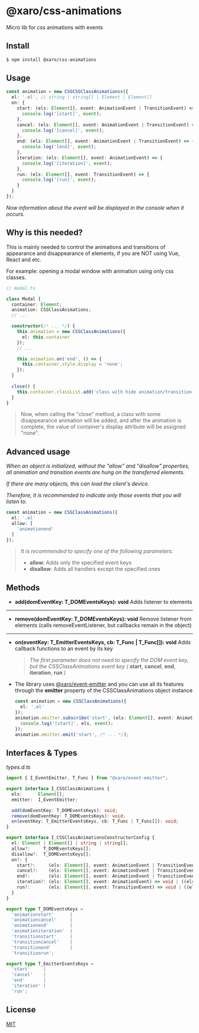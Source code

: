 # @xaro/css-animations

Micro lib for css animations with events

## Install

```sh
$ npm install @xaro/css-animations
```

## Usage

```ts
const animation = new CSSCSSClassAnimationss({
  el: '.el', // string | string[] | Element | Element[]
  on: {
    start: (els: Element[], event: AnimationEvent | TransitionEvent) => {
      console.log('[start]', event);
    },
    cancel: (els: Element[], event: AnimationEvent | TransitionEvent) => {
      console.log('[cancel]', event);
    },
    end: (els: Element[], event: AnimationEvent | TransitionEvent) => {
      console.log('[end]', event);
    },
    iteration: (els: Element[], event: AnimationEvent) => {
      console.log('[iteration]', event);
    },
    run: (els: Element[], event: TransitionEvent) => {
      console.log('[run]', event);
    }
  }
});
```
*Now information about the event will be displayed in the console when it occurs.*

## Why is this needed?

This is mainly needed to control the animations and transitions of appearance and disappearance of elements, if you are NOT using Vue, React and etc.

For example: opening a modal window with animation using only css classes.

```ts
// modal.ts

class Modal {
  container: Element;
  animation: CSSClassAnimations;
  // ...

  constructor(/* ... */) {
    this.animation = new CSSClassAnimations({
      el: this.container
    });
    // ...

    this.animation.on('end', () => {
      this.container.style.display = 'none';
    });
  }
  
  close() {
    this.container.classList.add('class with hide animation/transition');
  }
}
```

> Now, when calling the "close" method, a class with some disappearance animation will be added, and after the animation is complete, the value of container's display attribute will be assigned "none".

## Advanced usage

*When an object is initialized, without the "allow" and "disallow" properties, all animation and transition events are hung on the transferred elements.*

*If there are many objects, this can load the client's device.*

*Therefore, it is recommended to indicate only those events that you will listen to.*

```ts
const animation = new CSSClassAnimations({
  el: '.el'
  allow: [
    'animationend'
  ]
});
```
> *It is recommended to specify one of the following parameters:*
> - **allow**:    Adds only the specified event keys
> - **disallow**: Adds all handlers except the specified ones

## Methods
- **add(domEventKey: T_DOMEventsKeys): void**
Adds listener to elements
***
- **remove(domEventKey: T_DOMEventsKeys): void**
Remove listener from elements (calls removeEventListener, but callbacks remain in the object)
***
- **on(eventKey: T_EmitterEventsKeys, cb: T_Func | T_Func[]): void**
Adds callback functions to an event by its key
  > *The first parameter does not need to specify the DOM event key, but the CSSClassAnimations event key (* **start**, **cancel**, **end**, **iteration**, **run** *)*

- The library uses [@xaro/event-emitter](https://www.npmjs.com/package/@xaro/event-emitter) and you can use all its features through the **emitter** property of the CSSClassAnimations object instance
  ```ts
  const animation = new CSSClassAnimations({
    el: '.el'
  });
  animation.emitter.subscribe('start', (els: Element[], event: AnimationEvent | TransitionEvent) => {
    console.log('[start]', els, event);
  });
  animation.emitter.emit('start', /* ... */);
  ```


## Interfaces & Types

*types.d.ts*
```ts
import { I_EventEmitter, T_Func } from "@xaro/event-emitter";

export interface I_CSSClassAnimations {
  els:      Element[];
  emitter:  I_EventEmitter;

  add(domEventKey: T_DOMEventsKeys): void;
  remove(domEventKey: T_DOMEventsKeys): void;
  on(eventKey: T_EmitterEventsKeys, cb: T_Func | T_Func[]): void;
}

export interface I_CSSClassAnimationsConstructorConfig {
  el: Element | Element[] | string | string[];
  allow?:     T_DOMEventsKeys[];
  disallow?:  T_DOMEventsKeys[];
  on?: {
    start?:     (els: Element[], event: AnimationEvent | TransitionEvent) => void | ((els: Element[], event: AnimationEvent | TransitionEvent) => void)[];
    cancel?:    (els: Element[], event: AnimationEvent | TransitionEvent) => void | ((els: Element[], event: AnimationEvent | TransitionEvent) => void)[];
    end?:       (els: Element[], event: AnimationEvent | TransitionEvent) => void | ((els: Element[], event: AnimationEvent | TransitionEvent) => void)[];
    iteration?: (els: Element[], event: AnimationEvent) => void | ((els: Element[], event: AnimationEvent) => void)[];
    run?:       (els: Element[], event: TransitionEvent) => void | ((els: Element[], event: TransitionEvent) => void)[];
  }
}

export type T_DOMEventsKeys =
  'animationstart'      |
  'animationcancel'     |
  'animationend'        |
  'animationiteration'  |
  'transitionstart'     |
  'transitioncancel'    |
  'transitionend'       |
  'transitionrun';

export type T_EmitterEventsKeys =
  'start'     |
  'cancel'    |
  'end'       |
  'iteration' |
  'run';
```

## License
[MIT](LICENSE)